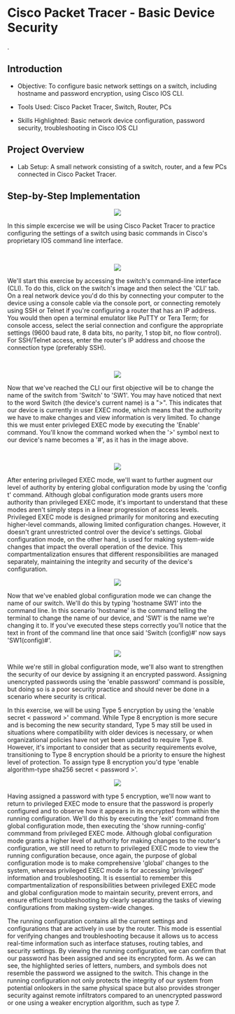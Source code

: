 
<h1>Cisco Packet Tracer - Basic Device Security</h1>
.<br />


<h2>Introduction</h2>

- Objective: To configure basic network settings on a switch, including hostname and password encryption, using Cisco IOS CLI.

- Tools Used: Cisco Packet Tracer, Switch, Router, PCs

- Skills Highlighted: Basic network device configuration, password security, troubleshooting in Cisco IOS CLI


<h2>Project Overview</h2>

- Lab Setup: A small network consisting of a switch, router, and a few PCs connected in Cisco Packet Tracer.


<h2>Step-by-Step Implementation</h2>
<p align = "center">
<img src= "https://github.com/user-attachments/assets/140e114b-1521-46af-8c3e-fb6a57beebb7">
</p>
<p>
In this simple excercise we will be using Cisco Packet Tracer to practice configuring the settings of a switch using basic commands in Cisco's proprietary IOS command line interface.
</p>
<br />

<p align = "center">
<img src="https://github.com/user-attachments/assets/8ca1adb9-0c9d-439b-94a1-d7de571984a2">
</p>
<p>
We'll start this exercise by accessing the switch's command-line interface (CLI). To do this, click on the switch's image and then select the 'CLI' tab. On a real network device you'd do this by connecting your computer to the device using a console cable via the console port, or connecting remotely using SSH or Telnet if you're configuring a router that has an IP address. You would then open a terminal emulator like PuTTY or Tera Term; for console access, select the serial connection and configure the appropriate settings (9600 baud rate, 8 data bits, no parity, 1 stop bit, no flow control). For SSH/Telnet access, enter the router's IP address and choose the connection type (preferably SSH).
</p>
<br />

<p align = "center">
<img src= "https://github.com/user-attachments/assets/86aedc88-3607-426a-a512-cb2edfac89a2">

</p>
<p>
Now that we've reached the CLI our first objective will be to change the name of the switch from 'Switch' to 'SW1'. You may have noticed that next to the word Switch (the device's current name) is a ">". This indicates that our device is currently in user EXEC mode, which means that the authority we have to make changes and view information is very limited. To change this we must enter privleged EXEC mode by executing the 'Enable' command. You'll know the command worked when the '>' symbol next to our device's name becomes a '#', as it has in the image above.
</p>
<br />

<p align = "center">

<img src = "https://github.com/user-attachments/assets/5832a8a5-512c-421f-b638-a9bdf1a3c532">

</p>

<p>
After entering privileged EXEC mode, we'll want to further augment our level of authority by entering global configuration mode by using the 'config t' command. Although global configuration mode grants users more authority than privileged EXEC mode, it's important to understand that these modes aren't simply steps in a linear progression of access levels. Privileged EXEC mode is designed primarily for monitoring and executing higher-level commands, allowing limited configuration changes. However, it doesn't grant unrestricted control over the device's settings. Global configuration mode, on the other hand, is used for making system-wide changes that impact the overall operation of the device. This compartmentalization ensures that different responsibilities are managed separately, maintaining the integrity and security of the device's configuration.
</p>
<p align = "center">

<img src = "https://github.com/user-attachments/assets/a718388c-2a72-4037-a2b1-5795ca217ae4">

</p>

<p>Now that we've enabled global configuration mode we can change the name of our switch. We'll do this by typing 'hostname SW1' into the command line. In this scenario 'hostname' is the command telling the terminal to change the name of our device, and 'SW1' is the name we're changing it to. If you've executed these steps correctly you'll notice that the text in front of the command line that once said 'Switch (config)#' now says 'SW1(config)#'.</p>

<p align = "center">
<img src = "https://github.com/user-attachments/assets/535f0e9a-8b0c-4d03-ba0a-f62dc88a8842">
</p>

<p>While we're still in global configuration mode, we'll also want to strengthen the security of our device by assigning it an encrypted password. Assigning unencrypted passwords using the 'enable password' command is possible, but doing so is a poor security practice and should never be done in a scenario where security is critical. 
  
In this exercise, we will be using Type 5 encryption by using the 'enable secret < password >' command. While Type 8 encryption is more secure and is becoming the new security standard, Type 5 may still be used in situations where compatibility with older devices is necessary, or when organizational policies have not yet been updated to require Type 8. However, it's important to consider that as security requirements evolve, transitioning to Type 8 encryption should be a priority to ensure the highest level of protection. To assign type 8 encryption you'd type 'enable algorithm-type sha256 secret < password >'. </p>

<p align = "center">

<img src = "https://github.com/user-attachments/assets/c4843a4d-bcea-4103-89be-279126fbe4fd">

</p>

<p>Having assigned a password with type 5 encryption, we'll now want to return to privileged EXEC mode to ensure that the password is properly configured and to observe how it appears in its encrypted from within the running configuration. We'll do this by executing the 'exit' command from global configuration mode, then executing the 'show running-config' commmand from privileged EXEC mode. Although global configuration mode grants a higher level of authority for making changes to the router's configuration, we still need to return to privileged EXEC mode to view the running configuration because, once again, the purpose of global configuration mode is to make comprehensive 'global' changes to the system, whereas privileged EXEC mode is for accessing 'privileged' information and troubleshooting. It is essential to remember this compartmentalization of responsibilities between privileged EXEC mode and global configuration mode to maintain security, prevent errors, and ensure efficient troubleshooting by clearly separating the tasks of viewing configurations from making system-wide changes.
  
The running configuration contains all the current settings and configurations that are actively in use by the router. This mode is essential for verifying changes and troubleshooting because it allows us to access real-time information such as interface statuses, routing tables, and security settings. By viewing the running configuration, we can confirm that our password has been assigned and see its encrypted form. As we can see, the highlighted series of letters, numbers, and symbols does not resemble the password we assigned to the switch. This change in the running configuration not only protects the integrity of our system from potential onlookers in the same physical space but also provides stronger security against remote infiltrators compared to an unencrypted password or one using a weaker encryption algorithm, such as type 7.  </p>
